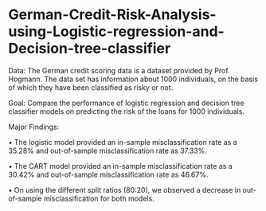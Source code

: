 # German-Credit-Risk-Analysis-using-Logistic-regression-and-Decision-tree-classifier

Data: The German credit scoring data is a dataset provided by Prof. Hogmann. The data set has information about 1000 individuals, on the basis of which they have been classified as risky or not.

Goal: Compare the performance of logistic regression and decision tree classifier models on predicting the risk of the loans for 1000 individuals.

Major Findings:

• The logistic model provided an in-sample misclassification rate as a 35.28% and out-of-sample misclassification rate as 37.33%.

• The CART model provided an in-sample misclassification rate as a 30.42% and out-of-sample misclassification rate as 46.67%.

• On using the different split ratios (80:20), we observed a decrease in out-of-sample misclassification for both models.
